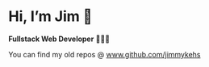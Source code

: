 # Hi, I’m Jim 👋

**Fullstack Web Developer** 🧑🏽‍💻

You can find my old repos @ www.github.com/jimmykehs
